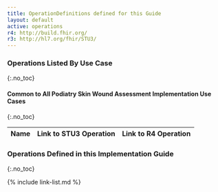 ```yaml
---
title: OperationDefinitions defined for this Guide
layout: default
active: operations
r4: http://build.fhir.org/
r3: http://hl7.org/fhir/STU3/
---
```


### Operations Listed By Use Case
{:.no_toc}

#### Common to All Podiatry Skin Wound Assessment Implementation Use Cases
{:.no_toc}

|Name|Link to STU3 Operation|Link to R4 Operation|
|---|---|---|

### Operations Defined in this Implementation Guide
{:.no_toc}

{% include link-list.md %}

<br />
